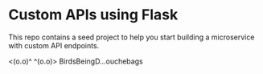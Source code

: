 Custom APIs using Flask
=========================================================

This repo contains a seed project to help you start building a microservice with custom API endpoints.

<(o.o)^ ^(o.o)> BirdsBeingD...ouchebags
 
